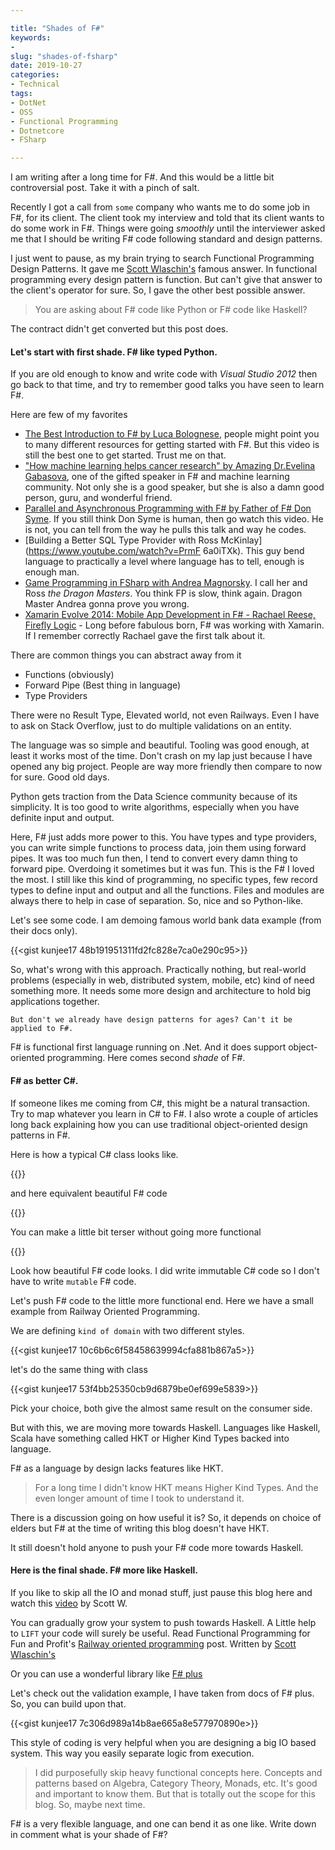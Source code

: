 ```yaml
---

title: "Shades of F#"
keywords:
-
slug: "shades-of-fsharp"
date: 2019-10-27
categories:
- Technical
tags:
- DotNet
- OSS
- Functional Programming
- Dotnetcore
- FSharp

---
```


I am writing after a long time for F#. And this would be a little bit controversial post. Take it with a pinch of salt.

Recently I got a call from `some` company who wants me to do some job in F#, for its client. The client took my interview and told that its client wants to do some work in F#. Things were going *smoothly* until the interviewer asked me that I should be writing F# code following standard and design patterns.

I just went to pause, as my brain trying to search Functional Programming Design Patterns. It gave me [Scott Wlaschin's](https://twitter.com/ScottWlaschin) famous answer. In functional programming every design pattern is function. But can't give that answer to the client's operator for sure. So, I gave the other best possible answer.

> You are asking about F# code like Python or F# code like Haskell?

The contract didn't get converted but this post does.

#### Let's start with first shade. F# like typed Python.

If you are old enough to know and write code with *Visual Studio 2012* then go back to that time, and try to remember good talks you have seen to learn F#.

Here are few of my favorites

- [ The Best Introduction to F# by Luca Bolognese](https://channel9.msdn.com/Blogs/pdc2008/TL11), people might point you to many different resources for getting started with F#. But this video is still the best one to get started. Trust me on that.
- ["How machine learning helps cancer research" by Amazing Dr.Evelina Gabasova](https://www.youtube.com/watch?v=vNiyDbcfJDE), one of the gifted speaker in F# and machine learning community. Not only she is a good speaker, but she is also a damn good person, guru, and wonderful friend.
- [Parallel and Asynchronous Programming with F# by Father of F# Don Syme](https://www.youtube.com/watch?v=uyW4WZgwxJE). If you still think Don Syme is human, then go watch this video. He is not, you can tell from the way he pulls this talk and way he codes.
- [Building a Better SQL Type Provider with Ross McKinlay](https://www.youtube.com/watch?v=PrmF 6a0iTXk). This guy bend language to practically a level where language has to tell, enough is enough man.
- [Game Programming in FSharp with Andrea Magnorsky](https://www.youtube.com/watch?v=oWfYnN0I73U). I call her and Ross *the Dragon Masters*. You think FP is slow, think again. Dragon Master Andrea gonna prove you wrong.
- [Xamarin Evolve 2014: Mobile App Development in F# - Rachael Reese, Firefly Logic](https://www.youtube.com/watch?v=H9uzJFM2Hl0) - Long before fabulous born, F# was working with Xamarin. If I remember correctly Rachael gave the first talk about it.

There are common things you can abstract away from it

- Functions (obviously)
- Forward Pipe (Best thing in language)
- Type Providers

There were no Result Type, Elevated world, not even Railways. Even I have to ask on Stack Overflow, just to do multiple validations on an entity.

The language was so simple and beautiful. Tooling was good enough, at least it works most of the time. Don't crash on my lap just because I have opened any big project. People are way more friendly then compare to now for sure. Good old days.

Python gets traction from the Data Science community because of its simplicity. It is too good to write algorithms, especially when you have definite input and output.

Here, F# just adds more power to this. You have types and type providers, you can write simple functions to process data, join them using forward pipes. It was too much fun then, I tend to convert every damn thing to forward pipe. Overdoing it sometimes but it was fun. This is the F# I loved the most. I still like this kind of programming, no specific types, few record types to define input and output and all the functions. Files and modules are always there to help in case of separation. So, nice and so Python-like.

Let's see some code. I am demoing famous world bank data example (from their docs only).

{{<gist kunjee17  48b191951311fd2fc828e7ca0e290c95>}}

So, what's wrong with this approach. Practically nothing, but real-world problems (especially in web, distributed system, mobile, etc) kind of need something more. It needs some more design and architecture to hold big applications together.

`But don't we already have design patterns for ages? Can't it be applied to F#.`

F# is functional first language running on .Net. And it does support object-oriented programming. Here comes second *shade* of F#.

#### F# as better C#.

If someone likes me coming from C#, this might be a natural transaction. Try to map whatever you learn in C# to F#. I also wrote a couple of articles long back explaining how you can use traditional object-oriented design patterns in F#.

Here is how a typical C# class looks like.

{{<gist kunjee17 d8904f48662ae93dcf28953522758d8c>}}

and here equivalent beautiful F# code

{{<gist kunjee17 a1b72ff0c04decc434186075ced8322c>}}

You can make a little bit terser without going more functional

{{<gist kunjee17 cf14b7f5db3b4e0b77f36f0454fab82e>}}

Look how beautiful F# code looks. I did write immutable C# code so I don't have to write `mutable` F# code.

Let's push F# code to the little more functional end. Here we have a small example from Railway Oriented Programming.

We are defining `kind of domain` with two different styles.

{{<gist kunjee17 10c6b6c6f58458639994cfa881b867a5>}}

let's do the same thing with class

{{<gist kunjee17 53f4bb25350cb9d6879be0ef699e5839>}}

Pick your choice, both give the almost same result on the consumer side.

But with this, we are moving more towards Haskell.  Languages like Haskell, Scala have something called HKT or Higher Kind Types backed into language.

F# as a language by design lacks features like HKT.

> For a long time I didn't know HKT means Higher Kind Types. And the even longer amount of time I took to understand it.

There is a discussion going on how useful it is? So, it depends on choice of elders but F# at the time of writing this blog doesn't have HKT.

It still doesn't hold anyone to push your F# code more towards Haskell.

#### Here is the final shade. F# more like Haskell.

If you like to skip all the IO and monad stuff, just pause this blog here and watch this [video](https://www.youtube.com/watch?v=bK-Tz-GLfOs) by Scott W.

You can gradually grow your system to push towards Haskell. A Little help to `LIFT` your code will surely be useful. Read Functional Programming for Fun and Profit's [Railway oriented programming](https://fsharpforfunandprofit.com/posts/recipe-part2/) post. Written by [Scott Wlaschin's](https://twitter.com/ScottWlaschin)

Or you can use a wonderful library like [F# plus](http://fsprojects.github.io/FSharpPlus/)

Let's check out the validation example, I have taken from docs of F# plus. So, you can build upon that.

{{<gist kunjee17 7c306d989a14b8ae665a8e577970890e>}}

This style of coding is very helpful when you are designing a big IO based system. This way you easily separate logic from execution.

> I did purposefully skip heavy functional concepts here. Concepts and patterns based on Algebra, Category Theory, Monads, etc. It's good and important to know them. But that is totally out the scope for this blog. So, maybe next time.

F# is a very flexible language, and one can bend it as one like.  Write down in comment what is your shade of F#?
